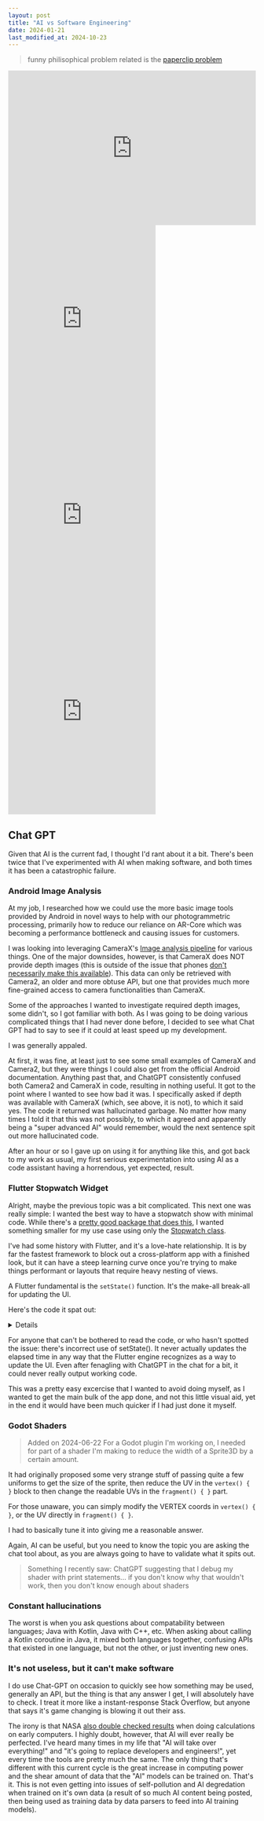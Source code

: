 ```yaml
---
layout: post
title: "AI vs Software Engineering"
date: 2024-01-21
last_modified_at: 2024-10-23
---
```


> funny philisophical problem related is the [paperclip problem](https://cepr.org/voxeu/columns/ai-and-paperclip-problem)

<iframe width="420" height="315" style="width: 100%;margin: auto;" src="https://www.youtube.com/embed/gOntcLtP1IQ" frameborder="0" allowfullscreen></iframe>

<div style="width: 100%;margin: auto;">
<iframe width="300" height="400" src="https://www.youtube.com/embed/D9q5wnX2_DY" frameborder="0" allowfullscreen></iframe>
<iframe width="300" height="400" src="https://www.youtube.com/embed/zGBhsZHjqkU" frameborder="0" allowfullscreen></iframe>
<iframe width="300" height="400" src="https://www.youtube.com/embed/dBKuXwW6Ovs" frameborder="0" allowfullscreen></iframe>
</div>

## Chat GPT
Given that AI is the current fad, I thought I'd rant about it a bit. There's been twice that I've experimented with AI when making software, and both times it has been a catastrophic failure.

### Android Image Analysis
At my job, I researched how we could use the more basic image tools provided by Android in novel ways to help with our photogrammetric processing, primarily how to reduce our reliance on AR-Core which was becoming a performance bottleneck and causing issues for customers.

I was looking into leveraging CameraX's [Image analysis pipeline](https://developer.android.com/media/camera/camerax/analyze) for various things. One of the major downsides, however, is that CameraX does NOT provide depth images (this is outside of the issue that phones [don't necessarily make this available](https://groups.google.com/a/android.com/g/camerax-developers/c/iI-O5tWxiZs/m/KlSAnp2dAQAJ?pli=1)). This data can only be retrieved with Camera2, an older and more obtuse API, but one that provides much more fine-grained access to camera functionalities than CameraX.

Some of the approaches I wanted to investigate required depth images, some didn't, so I got familiar with both. As I was going to be doing various complicated things that I had never done before, I decided to see what Chat GPT had to say to see if it could at least speed up my development.

I was generally appaled.

At first, it was fine, at least just to see some small examples of CameraX and Camera2, but they were things I could also get from the official Android documentation. Anything past that, and ChatGPT consistently confused both Camera2 and CameraX in code, resulting in nothing useful. It got to the point where I wanted to see how bad it was. I specifically asked if depth was available with CameraX (which, see above, it is not), to which it said yes. The code it returned was hallucinated garbage. No matter how many times I told it that this was not possibly, to which it agreed and apparently being a "super advanced AI" would remember, would the next sentence spit out more hallucinated code.

After an hour or so I gave up on using it for anything like this, and got back to my work as usual, my first serious experimentation into using AI as a code assistant having a horrendous, yet expected, result.

### Flutter Stopwatch Widget
Alright, maybe the previous topic was a bit complicated. This next one was really simple: I wanted the best way to have a stopwatch show with minimal code. While there's a [pretty good package that does this](https://pub.dev/packages/stop_watch_timer), I wanted something smaller for my use case using only the [Stopwatch class](https://api.flutter.dev/flutter/dart-core/Stopwatch-class.html).

I've had some history with Flutter, and it's a love-hate relationship. It is by far the fastest framework to block out a cross-platform app with a finished look, but it can have a steep learning curve once you're trying to make things performant or layouts that require heavy nesting of views. 

A Flutter fundamental is the `setState()` function. It's the make-all break-all for updating the UI.

Here's the code it spat out:
<details markdown="1">

```
    import 'package:flutter/material.dart';

    void main() {
        runApp(MyApp());
    }

    class MyApp extends StatelessWidget {
        @override
        Widget build(BuildContext context) {
            return MaterialApp(
            home: MyStopwatch(),
            );
        }
    }

    class MyStopwatch extends StatefulWidget {
        @override
        _MyStopwatchState createState() => _MyStopwatchState();
    }

    class _MyStopwatchState extends State<MyStopwatch> {
        Stopwatch _stopwatch = Stopwatch();
        bool _isRunning = false;

        @override
        Widget build(BuildContext context) {
            return Scaffold(
            appBar: AppBar(
                title: Text('Stopwatch Example'),
            ),
            body: Center(
                child: Column(
                mainAxisAlignment: MainAxisAlignment.center,
                children: <Widget>[
                    Text(
                    'Elapsed Time:',
                    style: TextStyle(fontSize: 20),
                    ),
                    SizedBox(height: 10),
                    Text(
                    formatElapsedTime(_stopwatch.elapsedMilliseconds),
                    style: TextStyle(fontSize: 30, fontWeight: FontWeight.bold),
                    ),
                    SizedBox(height: 20),
                    Row(
                    mainAxisAlignment: MainAxisAlignment.center,
                    children: <Widget>[
                        ElevatedButton(
                        onPressed: _isRunning ? _stop : _start,
                        child: Text(_isRunning ? 'Stop' : 'Start'),
                        ),
                        SizedBox(width: 20),
                        ElevatedButton(
                        onPressed: _reset,
                        child: Text('Reset'),
                        ),
                    ],
                    ),
                ],
                ),
            ),
            );
        }

        void _start() {
            setState(() {
            _isRunning = true;
            });

            _stopwatch.start();
        }

        void _stop() {
            setState(() {
            _isRunning = false;
            });

            _stopwatch.stop();
        }

        void _reset() {
            setState(() {
            _isRunning = false;
            });

            _stopwatch.reset();
        }

        String formatElapsedTime(int milliseconds) {
            Duration duration = Duration(milliseconds: milliseconds);
            String twoDigits(int n) => n.toString().padLeft(2, "0");
            String twoDigitMinutes = twoDigits(duration.inMinutes.remainder(60));
            String twoDigitSeconds = twoDigits(duration.inSeconds.remainder(60));
            String twoDigitMilliseconds =
                twoDigits((duration.inMilliseconds.remainder(1000) / 10).round());

            return "$twoDigitMinutes:$twoDigitSeconds.$twoDigitMilliseconds";
        }
    }
```
</details>

For anyone that can't be bothered to read the code, or who hasn't spotted the issue: there's incorrect use of setState(). It never actually updates the elapsed time in any way that the Flutter engine recognizes as a way to update the UI. Even after fenagling with ChatGPT in the chat for a bit, it could never really output working code.

This was a pretty easy excercise that I wanted to avoid doing myself, as I wanted to get the main bulk of the app done, and not this little visual aid, yet in the end it would have been much quicker if I had just done it myself.

### Godot Shaders
> Added on 2024-06-22
For a Godot plugin I'm working on, I needed for part of a shader I'm making to reduce the width of a Sprite3D by a certain amount.

It had originally proposed some very strange stuff of passing quite a few uniforms to get the size of the sprite, then reduce the UV in the `vertex() { }` block to then change the readable UVs in the `fragment() { }` part.

For those unaware, you can simply modify the VERTEX coords in `vertex() { }`, or the UV directly in `fragment() { }`.

I had to basically tune it into giving me a reasonable answer.

Again, AI can be useful, but you need to know the topic you are asking the chat tool about, as you are always going to have to validate what it spits out.

> Something I recently saw: ChatGPT suggesting that I debug my shader with print statements... if you don't know why that wouldn't work, then you don't know enough about shaders

### Constant hallucinations
The worst is when you ask questions about compatability between languages; Java with Kotlin, Java with C++, etc. When asking about calling a Kotlin coroutine in Java, it mixed both languages together, confusing APIs that existed in one language, but not the other, or just inventing new ones.

### It's not useless, but it can't make software
I do use Chat-GPT on occasion to quickly see how something may be used, generally an API, but the thing is that any answer I get, I will absolutely have to check. I treat it more like a instant-response Stack Overflow, but anyone that says it's game changing is blowing it out their ass.

The irony is that NASA [also double checked results](https://www.technologyreview.com/2019/04/03/136217/meet-the-man-who-helped-double-check-the-sums-to-keep-apollo-11-safe/) when doing calculations on early computers. I highly doubt, however, that AI will ever really be perfected. I've heard many times in my life that "AI will take over everything!" and "it's going to replace developers and engineers!", yet every time the tools are pretty much the same. The only thing that's different with this current cycle is the great increase in computing power and the shear amount of data that the "AI" models can be trained on. That's it. This is not even getting into issues of self-pollution and AI degredation when trained on it's own data (a result of so much AI content being posted, then being used as training data by data parsers to feed into AI training models).
